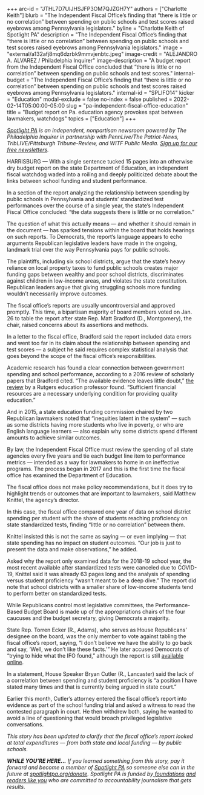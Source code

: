 +++
arc-id = "JTHL7D7UIJHSJFP3OM7QJZGH7Y"
authors = ["Charlotte Keith"]
blurb = "The Independent Fiscal Office’s finding that “there is little or no correlation” between spending on public schools and test scores raised eyebrows among Pennsylvania legislators."
byline = "Charlotte Keith of Spotlight PA"
description = "The Independent Fiscal Office’s finding that “there is little or no correlation” between spending on public schools and test scores raised eyebrows among Pennsylvania legislators."
image = "external/a132afj8mq6dzrbk9mmvjenbtc.jpeg"
image-credit = "ALEJANDRO A. ALVAREZ / Philadelphia Inquirer"
image-description = "A budget report from the Independent Fiscal Office concluded that “there is little or no correlation” between spending on public schools and test scores."
internal-budget = "The Independent Fiscal Office’s finding that “there is little or no correlation” between spending on public schools and test scores raised eyebrows among Pennsylvania legislators."
internal-id = "SPLIFO14"
kicker = "Education"
modal-exclude = false
no-index = false
published = 2022-02-14T05:00:00-05:00
slug = "pa-independent-fiscal-office-education"
title = "Budget report on Pa. education agency provokes spat between lawmakers, watchdogs"
topics = ["Education"]
+++

<a href="https://www.spotlightpa.org/"><i>Spotlight PA</i></a><i> is an independent, nonpartisan newsroom powered by The Philadelphia Inquirer in partnership with PennLive/The Patriot-News, TribLIVE/Pittsburgh Tribune-Review, and WITF Public Media. </i><a href="https://www.spotlightpa.org/newsletters"><i>Sign up for our free newsletters</i></a><i>.</i>

HARRISBURG — With a single sentence tucked 15 pages into an otherwise dry budget report on the state Department of Education, an independent fiscal watchdog waded into a roiling and deeply politicized debate about the links between school funding and student performance.

In a section of the report analyzing the relationship between spending by public schools in Pennsylvania and students’ standardized test performances over the course of a single year, the state’s Independent Fiscal Office concluded: “the data suggests there is little or no correlation.”

The question of what this actually means — and whether it should remain in the document — has sparked tensions within the board that holds hearings on such reports. To Democrats, the report’s language appears to echo arguments Republican legislative leaders have made in the ongoing, landmark trial over the way Pennsylvania pays for public schools.

<script src="https://www.spotlightpa.org/embed.js" async></script><div data-spl-embed-version="1" data-spl-src="https://www.spotlightpa.org/embeds/newsletter/"></div>

The plaintiffs, including six school districts, argue that the state’s heavy reliance on local property taxes to fund public schools creates major funding gaps between wealthy and poor school districts, discriminates against children in low-income areas, and violates the state constitution. Republican leaders argue that giving struggling schools more funding wouldn’t necessarily improve outcomes.

The fiscal office’s reports are usually uncontroversial and approved promptly. This time, a bipartisan majority of board members voted on Jan. 26 to table the report after state Rep. Matt Bradford (D., Montgomery), the chair, raised concerns about its assertions and methods.

In a letter to the fiscal office, Bradford said the report included data errors and went too far in its claim about the relationship between spending and test scores — a subject he said requires complex statistical analysis that goes beyond the scope of the fiscal office’s responsibilities.

Academic research has found a clear connection between government spending and school performance, according to a 2016 review of scholarly papers that Bradford cited. “The available evidence leaves little doubt,” <a href="https://www.shankerinstitute.org/resource/does-money-matter-second-edition">the review</a> by a Rutgers education professor found. “Sufficient financial resources are a necessary underlying condition for providing quality education.”

And in 2015, a state education funding commission chaired by two Republican lawmakers noted that “inequities latent in the system” — such as some districts having more students who live in poverty, or who are English language learners — also explain why some districts spend different amounts to achieve similar outcomes.

By law, the Independent Fiscal Office must review the spending of all state agencies every five years and tie each budget line item to performance metrics — intended as a way for lawmakers to home in on ineffective programs. The process began in 2017 and this is the first time the fiscal office has examined the Department of Education.

The fiscal office does not make policy recommendations, but it does try to highlight trends or outcomes that are important to lawmakers, said Matthew Knittel, the agency’s director.

In this case, the fiscal office compared one year of data on school district spending per student with the share of students reaching proficiency on state standardized tests, finding “little or no correlation” between them.

<script src="https://www.spotlightpa.org/embed.js" async></script><div data-spl-embed-version="1" data-spl-src="https://www.spotlightpa.org/embeds/donate/"></div>

Knittel insisted this is not the same as saying — or even implying — that state spending has no impact on student outcomes. “Our job is just to present the data and make observations,” he added.

Asked why the report only examined data for the 2018-19 school year, the most recent available after standardized tests were canceled due to COVID-19, Knittel said it was already 63 pages long and the analysis of spending versus student proficiency “wasn’t meant to be a deep dive.” The report did note that school districts with a smaller share of low-income students tend to perform better on standardized tests.

While Republicans control most legislative committees, the Performance-Based Budget Board is made up of the appropriations chairs of the four caucuses and the budget secretary, giving Democrats a majority.

State Rep. Torren Ecker (R., Adams), who serves as House Republicans’ designee on the board, was the only member to vote against tabling the fiscal office’s report, saying, “I don’t believe we have the ability to go back and say, ‘Well, we don’t like these facts.’” He later accused Democrats of “trying to hide what the IFO found,” although the report is still <a href="http://www.ifo.state.pa.us/download.cfm?file=Resources/Documents/PBB_2022_PDE_REPORT.pdf">available online</a>.

In a statement, House Speaker Bryan Cutler (R., Lancaster) said the lack of a correlation between spending and student proficiency is “a position I have stated many times and that is currently being argued in state court.”

Earlier this month, Cutler’s attorney entered the fiscal office’s report into evidence as part of the school funding trial and asked a witness to read the contested paragraph in court. He then withdrew both, saying he wanted to avoid a line of questioning that would broach privileged legislative conversations.

<i>This story has been updated to clarify that the fiscal office’s report looked at total expenditures — from both state and local funding — by public schools.</i>

<i><b>WHILE YOU’RE HERE...</b></i><i> If you learned something from this story, pay it forward and become a member of </i><a href="https://www.spotlightpa.org/"><i>Spotlight PA</i></a><i> so someone else can in the future at </i><a href="http://spotlightpa.org/donate"><i>spotlightpa.org/donate</i></a><i>. Spotlight PA is funded by</i><a href="https://www.spotlightpa.org/support"><i> foundations</i></a><i> </i><a href="https://www.spotlightpa.org/support"><i>and readers like you</i></a><i> who are committed to accountability journalism that gets results.</i>
